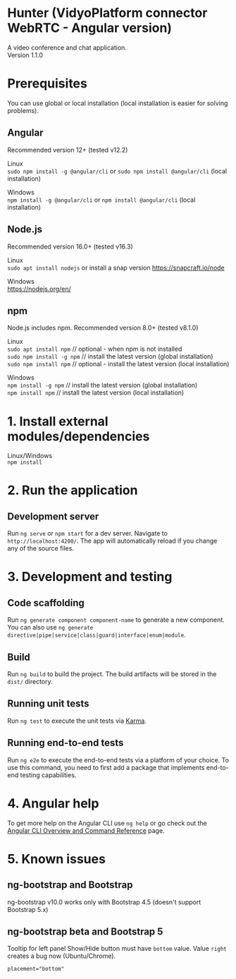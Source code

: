 # Hunter (VidyoPlatform connector WebRTC - Angular version)

A video conference and chat application.<br>
Version 1.1.0

# Prerequisites

You can use global or local installation (local installation is easier for solving problems).

## Angular 

Recommended version 12+ (tested v12.2)

Linux<br>
`sudo npm install -g @angular/cli` or `sudo npm install @angular/cli` (local installation)

Windows<br>
`npm install -g @angular/cli` or `npm install @angular/cli` (local installation)

## Node.js

Recommended version 16.0+ (tested v16.3)

Linux<br>
`sudo apt install nodejs` or install a snap version https://snapcraft.io/node

Windows <br>
https://nodejs.org/en/

## npm

Node.js includes npm.
Recommended version 8.0+ (tested v8.1.0)

Linux<br>
`sudo apt install npm` // optional - when npm is not installed      
`sudo npm install -g npm` // install the latest version (global installation) <br>
`sudo npm install npm` // optional - install the latest version (local installation)

Windows<br>
`npm install -g npm` // install the latest version (global installation)<br>
`npm install npm`    // install the latest version (local installation)

# 1. Install external modules/dependencies

Linux/Windows<br>
`npm install`

# 2. Run the application

## Development server

Run `ng serve` or `npm start` for a dev server. Navigate to `http://localhost:4200/`. The app will automatically reload if you change any of the source files.

# 3. Development and testing

## Code scaffolding

Run `ng generate component component-name` to generate a new component. You can also use `ng generate directive|pipe|service|class|guard|interface|enum|module`.

## Build

Run `ng build` to build the project. The build artifacts will be stored in the `dist/` directory.

## Running unit tests

Run `ng test` to execute the unit tests via [Karma](https://karma-runner.github.io).

## Running end-to-end tests

Run `ng e2e` to execute the end-to-end tests via a platform of your choice. To use this command, you need to first add a package that implements end-to-end testing capabilities.

# 4. Angular help

To get more help on the Angular CLI use `ng help` or go check out the [Angular CLI Overview and Command Reference](https://angular.io/cli) page.

# 5. Known issues

## ng-bootstrap and Bootstrap

ng-bootstrap v10.0 works only with Bootstrap 4.5 (doesn't support Bootstrap 5.x)

## ng-bootstrap beta and Bootstrap 5

Tooltip for left panel Show/Hide button must have `bottom` value. Value `right` creates a bug now (Ubuntu/Chrome).

`placement="bottom"`

